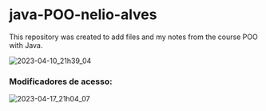 # java-POO-nelio-alves
This repository was created to add files and my notes from the course POO with Java.

![2023-04-10_21h39_04](https://user-images.githubusercontent.com/44206400/231025833-253f439d-e2dd-44ad-ab7f-989f6f84c67d.png)


### Modificadores de acesso:
![2023-04-17_21h04_07](https://user-images.githubusercontent.com/44206400/232636051-07a58470-ce75-4f53-b043-e682dff9a2f8.png)
